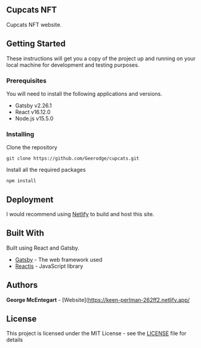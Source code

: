 ## Cupcats NFT

Cupcats NFT website.

## Getting Started

These instructions will get you a copy of the project up and running on your local machine for development and testing purposes.

### Prerequisites

You will need to install the following applications and versions.

* Gatsby v2.26.1
* React v16.12.0
* Node.js v15.5.0

### Installing

Clone the repository

```
git clone https://github.com/Geerodge/cupcats.git
```

Install all the required packages

```
npm install
```

## Deployment

I would recommend using [Netlify](https://www.netlify.com) to build and host this site.

## Built With

Built using React and Gatsby.

* [Gatsby](https://www.gatsbyjs.com/) - The web framework used
* [Reactjs](https://reactjs.org/) - JavaScript library

## Authors

**George McEntegart** - [Website](https://keen-perlman-262ff2.netlify.app/

## License

This project is licensed under the MIT License - see the [LICENSE](LICENSE) file for details
